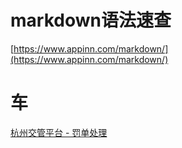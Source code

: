 # markdown语法速查

[https://www.appinn.com/markdown/](https://www.appinn.com/markdown/)

# 车

[杭州交管平台 - 罚单处理](http://hgh.122.gov.cn)

